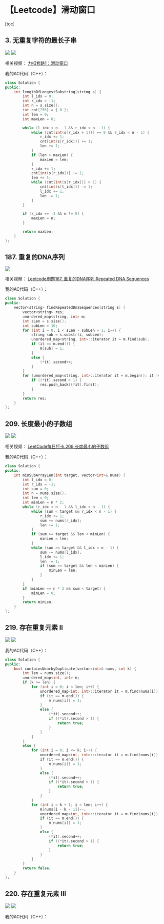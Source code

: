 # 【Leetcode】滑动窗口



[toc]



## 3. 无重复字符的最长子串

![](D:\Notes\Leetcode\Leetcode.assets\3-1.png)
![](D:\Notes\Leetcode\Leetcode.assets\3-2.png)

相关视频：
[力扣套路1：滑动窗口](https://www.bilibili.com/video/BV1GZ4y1N7Yu)

我的AC代码（C++）：

```c++
class Solution {
public:
	int lengthOfLongestSubstring(string s) {
		int l_idx = 0;
		int r_idx = -1;
		int n = s.size();
		int cnt[256] = { 0 };
		int len = 0;
		int maxLen = 0;

		while (l_idx < n - 1 && r_idx < n - 1) {
			while (cnt[int(s[r_idx + 1])] == 0 && r_idx < n - 1) {
				r_idx += 1;
				cnt[int(s[r_idx])] += 1;
				len += 1;
			}
			if (len > maxLen) {
				maxLen = len;
			}
			r_idx += 1;
			cnt[int(s[r_idx])] += 1;
			len += 1;
			while (cnt[int(s[r_idx])] > 1) {
				cnt[int(s[l_idx])] -= 1;
				l_idx += 1;
				len -= 1;
			}
		}

		if (r_idx == -1 && n != 0) {
			maxLen = n;
		}

		return maxLen;
	}
};
```



## 187. 重复的DNA序列

![](D:\Notes\Leetcode\Leetcode.assets\187.png)

相关视频：
[Leetcode刷题187. 重复的DNA序列 Repeated DNA Sequences](https://www.bilibili.com/video/BV1PQ4y1P7se)

我的AC代码（C++）：

```c++
class Solution {
public:
	vector<string> findRepeatedDnaSequences(string s) {
		vector<string> res;
		unordered_map<string, int> m;
		int sLen = s.size();
		int subLen = 10;
		for (int i = 0; i < sLen - subLen + 1; i++) {
			string sub = s.substr(i, subLen);
			unordered_map<string, int>::iterator it = m.find(sub);
			if (it == m.end()) {
				m[sub] = 1;
			}
			else {
				(*it).second++;
			}
		}
		for (unordered_map<string, int>::iterator it = m.begin(); it != m.end(); it++) {
			if ((*it).second > 1) {
				res.push_back((*it).first);
			}
		}
		return res;
	}
};
```



## 209. 长度最小的子数组

![](D:\Notes\Leetcode\Leetcode.assets\209-1.png)
![](D:\Notes\Leetcode\Leetcode.assets\209-2.png)

相关视频：
[LeetCode每日打卡.209.长度最小的子数组](https://www.bilibili.com/video/BV1UA411i77h)

我的AC代码（C++）：

```c++
class Solution {
public:
	int minSubArrayLen(int target, vector<int>& nums) {
		int l_idx = 0;
		int r_idx = -1;
		int sum = 0;
		int n = nums.size();
		int len = 0;
		int minLen = n * 2;
		while (r_idx < n - 1 && l_idx < n - 1) {
			while (sum < target && r_idx < n - 1) {
				r_idx += 1;
				sum += nums[r_idx];
				len += 1;
			}
			if (sum >= target && len < minLen) {
				minLen = len;
			}
			while (sum >= target && l_idx < n - 1) {
				sum -= nums[l_idx];
				l_idx += 1;
				len -= 1;
				if (sum >= target && len < minLen) {
					minLen = len;
				}
			}
		}
		if (minLen == n * 2 && sum < target) {
			minLen = 0;
		}
		return minLen;
	}
};
```



## 219. 存在重复元素 II

![](D:\Notes\Leetcode\Leetcode.assets\219-1.png)
![](D:\Notes\Leetcode\Leetcode.assets\219-2.png)

我的AC代码（C++）：

```c++
class Solution {
public:
	bool containsNearbyDuplicate(vector<int>& nums, int k) {
		int len = nums.size();
		unordered_map<int, int> m;
		if (k >= len) {
			for (int i = 0; i < len; i++) {
				unordered_map<int, int>::iterator it = m.find(nums[i]);
				if (it == m.end()) {
					m[nums[i]] = 1;
				}
				else {
					(*it).second++;
					if ((*it).second > 1) {
						return true;
					}
				}
			}
		}
		else {
			for (int i = 0; i <= k; i++) {
				unordered_map<int, int>::iterator it = m.find(nums[i]);
				if (it == m.end()) {
					m[nums[i]] = 1;
				}
				else {
					(*it).second++;
					if ((*it).second > 1) {
						return true;
					}
				}
			}
			for (int i = k + 1; i < len; i++) {
				m[nums[i - k - 1]]--;
				unordered_map<int, int>::iterator it = m.find(nums[i]);
				if (it == m.end()) {
					m[nums[i]] = 1;
				}
				else {
					(*it).second++;
					if ((*it).second > 1) {
						return true;
					}
				}
			}
		}
		return false;
	}
};
```



## 220. 存在重复元素 III

![](D:\Notes\Leetcode\Leetcode.assets\220-1.png)
![](D:\Notes\Leetcode\Leetcode.assets\220-2.png)

我的AC代码（C++）：

```
```

